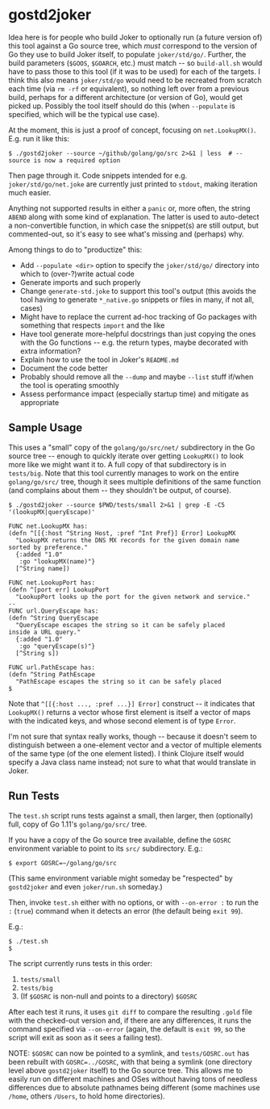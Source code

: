# gostd2joker

Idea here is for people who build Joker to optionally run (a future version of) this tool against a Go source tree, which _must_ correspond to the version of Go they use to build Joker itself, to populate `joker/std/go/`. Further, the build parameters (`$GOOS`, `$GOARCH`, etc.) must match -- so `build-all.sh` would have to pass those to this tool (if it was to be used) for each of the targets. I think this also means `joker/std/go` would need to be recreated from scratch each time (via `rm -rf` or equivalent), so nothing left over from a previous build, perhaps for a different architecture (or version of Go), would get picked up. Possibly the tool itself should do this (when `--populate` is specified, which will be the typical use case).

At the moment, this is just a proof of concept, focusing on `net.LookupMX()`. E.g. run it like this:

```
$ ./gostd2joker --source ~/github/golang/go/src 2>&1 | less  # --source is now a required option
```

Then page through it. Code snippets intended for e.g. `joker/std/go/net.joke` are currently just printed to `stdout`, making iteration much easier.

Anything not supported results in either a `panic` or, more often, the string `ABEND` along with some kind of explanation. The latter is used to auto-detect a non-convertible function, in which case the snippet(s) are still output, but commented-out, so it's easy to see what's missing and (perhaps) why.

Among things to do to "productize" this:

* Add `--populate <dir>` option to specify the `joker/std/go/` directory into which to (over-?)write actual code
* Generate imports and such properly
* Change `generate-std.joke` to support this tool's output (this avoids the tool having to generate `*_native.go` snippets or files in many, if not all, cases)
* Might have to replace the current ad-hoc tracking of Go packages with something that respects `import` and the like
* Have tool generate more-helpful docstrings than just copying the ones with the Go functions -- e.g. the return types, maybe decorated with extra information?
* Explain how to use the tool in Joker's `README.md`
* Document the code better
* Probably should remove all the `--dump` and maybe `--list` stuff if/when the tool is operating smoothly
* Assess performance impact (especially startup time) and mitigate as appropriate

## Sample Usage

This uses a "small" copy of the `golang/go/src/net/` subdirectory in the Go source tree -- enough to quickly iterate over getting `LookupMX()` to look more like we might want it to. A full copy of that subdirectory is in `tests/big`. Note that this tool currently manages to work on the entire `golang/go/src/` tree, though it sees multiple definitions of the same function (and complains about them -- they shouldn't be output, of course).

```
$ ./gostd2joker --source $PWD/tests/small 2>&1 | grep -E -C5 '(lookupMX|queryEscape)'

FUNC net.LookupMX has: 
(defn ^[[{:host ^String Host, :pref ^Int Pref}] Error] LookupMX
  "LookupMX returns the DNS MX records for the given domain name sorted by preference."
  {:added "1.0"
   :go "lookupMX(name)"}
  [^String name])

FUNC net.LookupPort has: 
(defn ^[port err] LookupPort
  "LookupPort looks up the port for the given network and service."
--
FUNC url.QueryEscape has: 
(defn ^String QueryEscape
  "QueryEscape escapes the string so it can be safely placed
inside a URL query."
  {:added "1.0"
   :go "queryEscape(s)"}
  [^String s])

FUNC url.PathEscape has: 
(defn ^String PathEscape
  "PathEscape escapes the string so it can be safely placed
$
```

Note that `^[[{:host ..., :pref ...}] Error]` construct -- it indicates that `LookupMX()` returns a vector whose first element is itself a vector of maps with the indicated keys, and whose second element is of type `Error`.

I'm not sure that syntax really works, though -- because it doesn't seem to distinguish between a one-element vector and a vector of multiple elements of the same type (of the one element listed). I think Clojure itself would specify a Java class name instead; not sure to what that would translate in Joker.

## Run Tests

The `test.sh` script runs tests against a small, then larger, then
(optionally) full, copy of Go 1.11's `golang/go/src/` tree.

If you have a copy of the Go source tree available, define the `GOSRC` environment variable to point to its `src/` subdirectory. E.g.:

```
$ export GOSRC=~/golang/go/src
```

(This same environment variable might someday be "respected" by `gostd2joker` and even `joker/run.sh` someday.)

Then, invoke `test.sh` either with no options, or with `--on-error :` to run the `:` (`true`) command when it detects an error (the default being `exit 99`).

E.g.:

```
$ ./test.sh
$
```

The script currently runs tests in this order:

1. `tests/small`
2. `tests/big`
3. (If `$GOSRC` is non-null and points to a directory) `$GOSRC`

After each test it runs, it uses `git diff` to compare the resulting `.gold` file with the checked-out version and, if there are any differences, it runs the command specified via `--on-error` (again, the default is `exit 99`, so the script will exit as soon as it sees a failing test).

NOTE: `$GOSRC` can now be pointed to a symlink, and `tests/GOSRC.out` has been rebuilt with `GOSRC=../GOSRC`, with that being a symlink (one directory level above `gostd2joker` itself) to the Go source tree. This allows me to easily run on different machines and OSes without having tons of needless differences due to absolute pathnames being different (some machines use `/home`, others `/Users`, to hold home directories).
